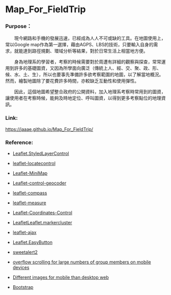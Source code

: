 # Map_For_FieldTrip
### Purpose：
&emsp;&emsp;現今網路和手機的發展迅速，已經成為人人不可或缺的工具。在地圖使用上，常以Google map作為第一選擇，藉由AGPS、LBS的技術，只要輸入自身的需求，就能達到路徑規劃、環域分析等結果，對於日常生活上相當地方便。
  
&emsp;&emsp;身為地理系的學習者，考察的時候需要對於周遭有詳細的觀察與探查，常常運用到許多的基礎圖資，又因為所學面向廣泛（傳統上人、經、交、聚、政、形、候、水、土、生），所以也要事先準備許多欲考察範圍的地圖，以了解當地概況。然而，繪製地圖除了要花費許多時間，亦較缺乏互動性和使用彈性。
  
&emsp;&emsp;因此，這個地圖希望整合政府的公開資料，加入地理系考察時常用到的圖資，讓使用者在考察時候，能夠及時地定位、呼叫圖資，以得到更多考察點位的地理資訊。

### Link: 
https://jaaae.github.io/Map_For_FieldTrip/

### Reference:
+ [Leaflet.StyledLayerControl](https://github.com/davicustodio/Leaflet.StyledLayerControl)

+ [leaflet-locatecontrol](https://github.com/domoritz/leaflet-locatecontrol)

+ [Leaflet-MiniMap](https://github.com/Norkart/Leaflet-MiniMap)

+ [Leaflet-control-geocoder]( https://github.com/perliedman/leaflet-control-geocoder)

+ [leaflet-compass](https://github.com/stefanocudini/leaflet-compass)

+ [leaflet-measure](https://github.com/aprilandjan/leaflet.measure)

+ [Leaflet-Coordinates-Control](https://github.com/zimmicz/Leaflet-Coordinates-Control)

+ [LeafletLeaflet.markercluster](https://github.com/Leaflet/Leaflet.markercluster)

+ [leaflet-ajax](https://github.com/calvinmetcalf/leaflet-ajax)

+ [Leaflet.EasyButton](https://github.com/CliffCloud/Leaflet.EasyButton)

+ [sweetalert2](https://github.com/sweetalert2/sweetalert2)

+ [overflow scrolling for large numbers of group members on mobile devices](https://github.com/davicustodio/Leaflet.StyledLayerControl/issues/11)

+ [Different images for mobile than desktop web](https://community.shopify.com/c/shopify-design/different-images-for-mobile-than-desktop-web/td-p/522935)

+ [Bootstrap](https://getbootstrap.com/)






